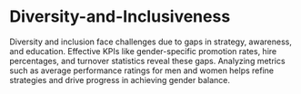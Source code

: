 # Diversity-and-Inclusiveness
Diversity and inclusion face challenges due to gaps in strategy, awareness, and education. Effective KPIs like gender-specific promotion rates, hire percentages, and turnover statistics reveal these gaps. Analyzing metrics such as average performance ratings for men and women helps refine strategies and drive progress in achieving gender balance.
